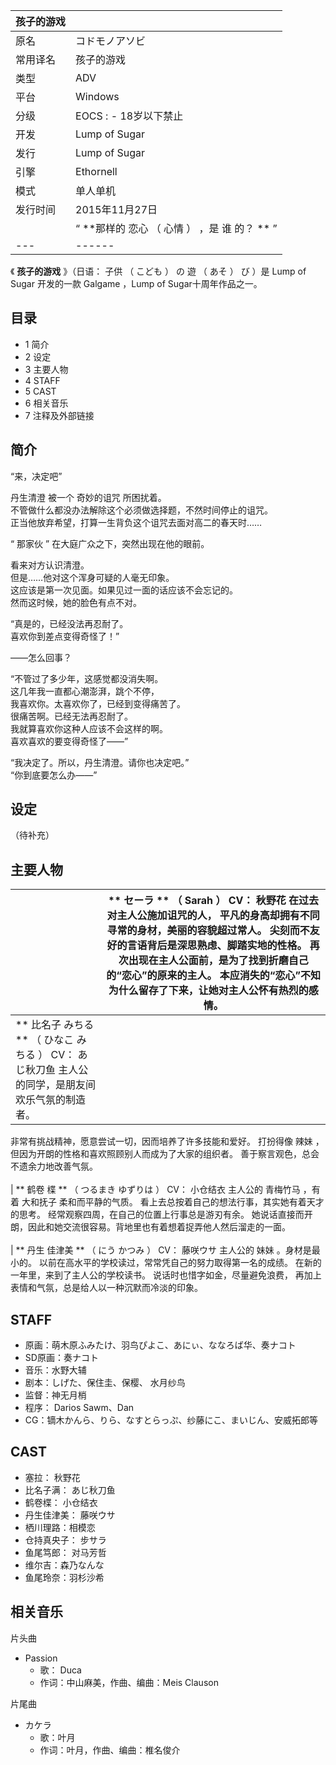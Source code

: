 |  孩子的游戏  ||
|---|---|
|原名  |  コドモノアソビ   |
|常用译名  |  孩子的游戏   |
|类型  |  ADV   |
|平台  |  Windows   |
|分级  |    EOCS  :    \- 18岁以下禁止|
|开发  |  Lump of Sugar   |
|发行  |  Lump of Sugar   |
|引擎  |  Ethornell   |
|模式  |  单人单机   |
|发行时间  |  2015年11月27日   |
||  “    **那样的 恋心  （  心情  ）  ，是  谁  的？ **   ”|
|---|------|
  
《 **孩子的游戏** 》（日语：  子供  （  こども  ）  の  遊  （  あそ  ）  び  ）是  Lump of Sugar  开发的一款
Galgame  ，Lump of Sugar十周年作品之一。

##  目录

  * 1  简介 
  * 2  设定 
  * 3  主要人物 
  * 4  STAFF 
  * 5  CAST 
  * 6  相关音乐 
  * 7  注释及外部链接 

##  简介

“来，决定吧”  
  
丹生清澄  被一个  奇妙的诅咒  所困扰着。  
不管做什么都没办法解除这个必须做选择题，不然时间停止的诅咒。  
正当他放弃希望，打算一生背负这个诅咒去面对高二的春天时……  
  
“  那家伙  ”  在大庭广众之下，突然出现在他的眼前。  
  
看来对方认识清澄。  
但是……他对这个浑身可疑的人毫无印象。  
这应该是第一次见面。如果见过一面的话应该不会忘记的。  
然而这时候，她的脸色有点不对。  
  
“真是的，已经没法再忍耐了。  
喜欢你到差点变得奇怪了！”  
  
——怎么回事？  
  
“不管过了多少年，这感觉都没消失啊。  
这几年我一直都心潮澎湃，跳个不停，  
我喜欢你。太喜欢你了，已经到变得痛苦了。  
很痛苦啊。已经无法再忍耐了。  
我就算喜欢你这种人应该不会这样的啊。  
喜欢喜欢的要变得奇怪了——”  
  
“我决定了。所以，丹生清澄。请你也决定吧。”  
“你到底要怎么办——”

##  设定

（待补充）

##  主要人物

|  |  ** セーラ  ** （  Sarah  ）  CV：  秋野花  在过去对主人公施加诅咒的人，  平凡的身高却拥有不同寻常的身材，美丽的容貌超过常人。  尖刻而不友好的言语背后是深思熟虑、脚踏实地的性格。  再次出现在主人公面前，是为了找到折磨自己的“恋心”的原来的主人。  本应消失的“恋心”不知为什么留存了下来，让她对主人公怀有热烈的感情。  </br>  
---|---  
|  ** 比名子 みちる  ** （  ひなこ みちる  ）  CV：  あじ秋刀鱼  主人公的同学，是朋友间欢乐气氛的制造者。
非常有挑战精神，愿意尝试一切，因而培养了许多技能和爱好。  打扮得像  辣妹  ，但因为开朗的性格和喜欢照顾别人而成为了大家的组织者。
善于察言观色，总会不遗余力地改善气氛。  </br>  
|  ** 鹤卷 楪  ** （  つるまき ゆずりは  ）  CV：  小仓结衣  主人公的  青梅竹马  ，有着  大和抚子  柔和而平静的气质。
看上去总按着自己的想法行事，其实她有着天才的思考。  经常观察四周，在自己的位置上行事总是游刃有余。
她说话直接而开朗，因此和她交流很容易。背地里也有着想着捉弄他人然后溜走的一面。  </br>  
|  ** 丹生 佳津美  ** （  にう かつみ  ）  CV：  藤咲ウサ  主人公的  妹妹  。身材是最小的。
以前在高水平的学校读过，常常凭自己的努力取得第一名的成绩。  在新的一年里，来到了主人公的学校读书。  说话时也惜字如金，尽量避免浪费，
再加上表情和气氛，总是给人以一种沉默而冷淡的印象。  </br>  
  
##  STAFF

  * 原画：萌木原ふみたけ、羽鸟ぴよこ、あにぃ、ななろば华、奏ナコト 
  * SD原画：奏ナコト 
  * 音乐：水野大辅 
  * 剧本：しげた、保住圭、保樱、  水月纱鸟 
  * 监督：神无月梢 
  * 程序： Darios Sawm、Dan 
  * CG：镝木かんら、りら、なすとらっぷ、纱藤にこ、まいじん、安威拓郎等 

##  CAST

  * 塞拉：  秋野花 
  * 比名子满：  あじ秋刀鱼 
  * 鹤卷楪：  小仓结衣 
  * 丹生佳津美：  藤咲ウサ 
  * 栖川理路：相模恋 
  * 仓持真央子：  步サラ 
  * 鱼尾笃郎：  对马芳哲 
  * 维尔吉：森乃なんな 
  * 鱼尾玲奈：羽杉沙希 

##  相关音乐

片头曲

  * Passion 
    * 歌：  Duca 
    * 作词：中山麻美，作曲、编曲：Meis Clauson 

片尾曲

  * カケラ 
    * 歌：叶月 
    * 作词：叶月，作曲、编曲：椎名俊介 